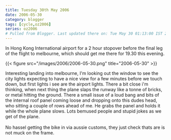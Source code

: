 ```yaml
---
title: Tuesday 30th May 2006
date: 2006-05-30
category: blogger
tags: [cycle,oz2006]
series: oz2006
# Pulled from Blogger. Last updated there on: Tue May 30 01:13:00 IST 2006
---
```

In Hong Kong International airport for a 2 hour stopover before the final leg of the flight to melbourne, which should get me there for 19.30 this evening.

{{< figure src="/images/2006/2006-05-30.png" title="2006-05-30" >}}

Interesting landing into melbourne, I'm looking out the window to see the city lights expecting to have a nice view for a few minutes before we touch down, but first lights i see are the airport lights. There a bit close i'm thinking, when next thing the plane slaps the runway like a tonne of bricks, or metal hitting the ground. There a small issue of a loud bang and bits of the internal roof panel coming loose and dropping onto this dudes head, who sitting a couple of rows ahead of me. He grabs the panel and holds it while the whole plane slows. Lots bemused people and stupid jokes as we get of the plane.<br /><br />No hassel getting the bike in via aussie customs, they just check thats are is not muck on the frame.
